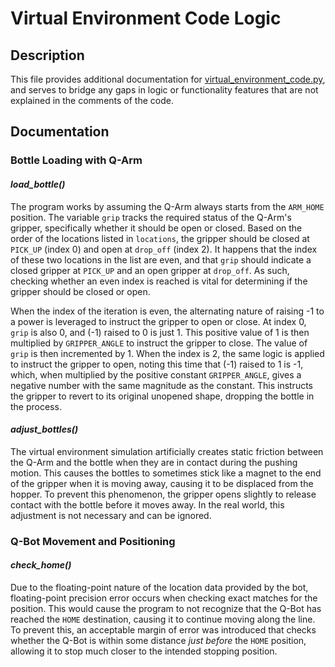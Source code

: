 # Virtual Environment Code Logic


## Description
This file provides additional documentation for [virtual_environment_code.py][1],
and serves to bridge any gaps in logic or functionality features that are not
explained in the comments of the code.

## Documentation

### Bottle Loading with Q-Arm

#### *load_bottle()*

The program works by assuming the Q-Arm always starts from the `ARM_HOME`
position. The variable `grip` tracks the required status of the Q-Arm's
gripper, specifically whether it should be open or closed. Based on the
order of the locations listed in `locations`, the gripper should be closed
at `PICK_UP` (index 0) and open at `drop_off` (index 2). It happens that 
the index of these two locations in the list are even, and that `grip` should
indicate a closed gripper at `PICK_UP` and an open gripper at `drop_off`. As
such, checking whether an even index is reached is vital for determining if
the gripper should be closed or open. 

When the index of the iteration is even, the alternating nature of raising -1 
to a power is leveraged to instruct the gripper to open or close. At index 0, 
`grip` is also 0, and (-1) raised to 0 is just 1. This positive value of 1 is 
then multiplied by `GRIPPER_ANGLE` to instruct the gripper to close. The value 
of `grip` is then incremented by 1. When the index is 2, the same logic is 
applied to instruct the gripper to open, noting this time that (-1) raised to 
1 is -1, which, when multiplied by the positive constant `GRIPPER_ANGLE`, 
gives a negative number with the same magnitude as the constant. This 
instructs the gripper to revert to its original unopened shape, dropping the 
bottle in the process.

#### *adjust_bottles()*

The virtual environment simulation artificially creates static friction between
the Q-Arm and the bottle when they are in contact during the pushing motion. This
causes the bottles to sometimes stick like a magnet to the end of the gripper
when it is moving away, causing it to be displaced from the hopper. To prevent
this phenomenon, the gripper opens slightly to release contact with the bottle
before it moves away. In the real world, this adjustment is not necessary and
can be ignored.

### Q-Bot Movement and Positioning

#### *check_home()*

Due to the floating-point nature of the location data provided by the bot,
floating-point precision error occurs when checking exact matches for the
position. This would cause the program to not recognize that the Q-Bot has
reached the `HOME` destination, causing it to continue moving along the line.
To prevent this, an acceptable margin of error was introduced that checks
whether the Q-Bot is within some distance *just before* the `HOME` position,
allowing it to stop much closer to the intended stopping position.

[1]: virtual_environment_code.py